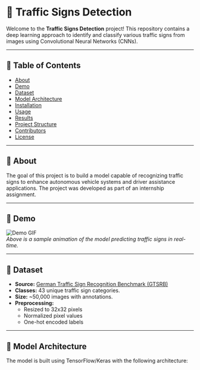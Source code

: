 # 🚦 Traffic Signs Detection

Welcome to the **Traffic Signs Detection** project! This repository contains a deep learning approach to identify and classify various traffic signs from images using Convolutional Neural Networks (CNNs).

---

## 📑 Table of Contents

- [About](#about)
- [Demo](#demo)
- [Dataset](#dataset)
- [Model Architecture](#model-architecture)
- [Installation](#installation)
- [Usage](#usage)
- [Results](#results)
- [Project Structure](#project-structure)
- [Contributors](#contributors)
- [License](#license)

---

## 🧠 About

The goal of this project is to build a model capable of recognizing traffic signs to enhance autonomous vehicle systems and driver assistance applications. The project was developed as part of an internship assignment.

---

## 🎥 Demo

![Demo GIF](https://media.giphy.com/media/l0MYt5jPR6QX5pnqM/giphy.gif)  
*Above is a sample animation of the model predicting traffic signs in real-time.*

---

## 📂 Dataset

- **Source:** [German Traffic Sign Recognition Benchmark (GTSRB)](https://benchmark.ini.rub.de/gtsrb_news.html)
- **Classes:** 43 unique traffic sign categories.
- **Size:** ~50,000 images with annotations.
- **Preprocessing:**  
  - Resized to 32x32 pixels  
  - Normalized pixel values  
  - One-hot encoded labels  

---

## 🧰 Model Architecture

The model is built using TensorFlow/Keras with the following architecture:

